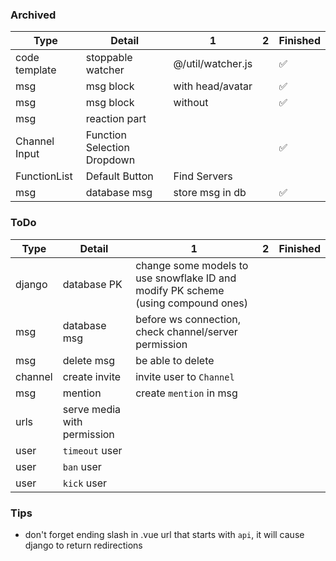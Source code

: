 ### Archived

|Type|Detail|1|2|Finished|
|---|---|---|---|---|
|code template|stoppable watcher|@/util/watcher.js|   |✅|
|msg|msg block|with head/avatar|   |✅|
|msg|msg block|without|   |✅|
|msg|reaction part|   |   ||
|Channel Input|Function Selection Dropdown|   |   |✅|
|FunctionList|Default Button|Find Servers|   ||
|msg|database msg|store msg in db||✅|

### ToDo

|Type|Detail|1|2|Finished|
|---|---|---|---|---|
|django|database PK|change some models to use snowflake ID and modify PK scheme (using compound ones)||
|msg|database msg|before ws connection, check channel/server permission||
|msg|delete msg|be able to delete||
|channel|create invite|invite user to `Channel`||
|msg|mention|create `mention` in msg||
|urls|serve media with permission|||
|user|`timeout` user|||
|user|`ban` user|||
|user|`kick` user|||



### Tips

 - don't forget ending slash in .vue url that starts with `api`, it will cause django to return redirections